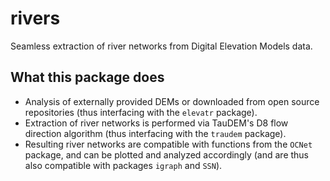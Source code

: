 # rivers

Seamless extraction of river networks from Digital Elevation Models data. 

## What this package does 

- Analysis of externally provided DEMs or downloaded from open source repositories (thus interfacing with the `elevatr` package). 
- Extraction of river networks is performed via TauDEM's D8 flow direction algorithm (thus interfacing with the `traudem` package). 
- Resulting river networks are compatible with functions from the `OCNet` package, and can be plotted and analyzed accordingly (and are thus also compatible with packages `igraph` and `SSN`). 
